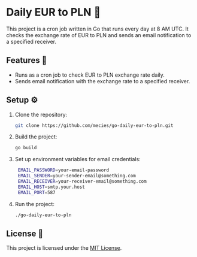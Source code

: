 # Daily EUR to PLN 🤑

This project is a cron job written in Go that runs every day at 8 AM UTC. It checks the exchange rate of EUR to PLN and sends an email notification to a specified receiver.

## Features 🚀

- Runs as a cron job to check EUR to PLN exchange rate daily.
- Sends email notification with the exchange rate to a specified receiver.

## Setup ⚙️

1. Clone the repository:

   ```bash
   git clone https://github.com/mecies/go-daily-eur-to-pln.git
   ```

2. Build the project:

   ```bash
   go build
   ```

3. Set up environment variables for email credentials:

   ```bash
    EMAIL_PASSWORD=your-email-password
    EMAIL_SENDER=your-sender-email@something.com
    EMAIL_RECEIVER=your-receiver-email@something.com
    EMAIL_HOST=smtp.your.host
    EMAIL_PORT=587
   ```

4. Run the project:

   ```bash
   ./go-daily-eur-to-pln
   ```

   
## License 📜

This project is licensed under the [MIT License](LICENSE).
